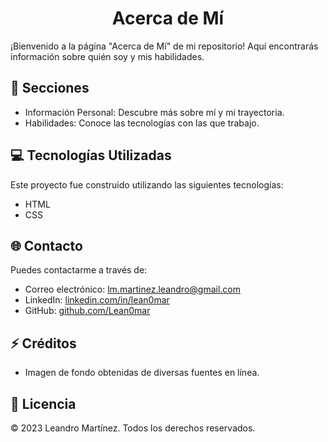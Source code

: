 <h1 align="center">Acerca de Mí</h1>

¡Bienvenido a la página "Acerca de Mí" de mi repositorio! Aquí encontrarás información sobre quién soy y mis habilidades.

## 📄 Secciones

- Información Personal: Descubre más sobre mí y mi trayectoria.
- Habilidades: Conoce las tecnologías con las que trabajo.

## 💻 Tecnologías Utilizadas

Este proyecto fue construido utilizando las siguientes tecnologías:

- HTML
- CSS

## 🌐 Contacto

Puedes contactarme a través de:

- Correo electrónico: [lm.martinez.leandro@gmail.com](mailto:lm.martinez.leandro@gmail.com)
- LinkedIn: [linkedin.com/in/lean0mar](https://www.linkedin.com/in/lean0mar)
- GitHub: [github.com/Lean0mar](https://github.com/Lean0mar)

## ⚡ Créditos

- Imagen de fondo obtenidas de diversas fuentes en línea.

## 📖 Licencia

© 2023 Leandro Martínez. Todos los derechos reservados.